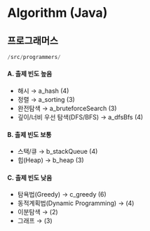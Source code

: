 # Algorithm (Java)



## 프로그래머스

```java
/src/programmers/
```

#### A. 출제 빈도 높음

- 해시 → a_hash (4)
- 정렬 → a_sorting (3)
- 완전탐색 → a_bruteforceSearch (3)
- 깊이/너비 우선 탐색(DFS/BFS) → a_dfsBfs (4)

#### B. 출제 빈도 보통

- 스택/큐 → b_stackQueue (4)
- 힙(Heap) → b_heap (3)

#### C. 출제 빈도 낮음

- 탐욕법(Greedy) → c_greedy (6)
- 동적계획법(Dynamic Programming) → (4)
- 이분탐색 → (2) 
- 그래프 → (3)
